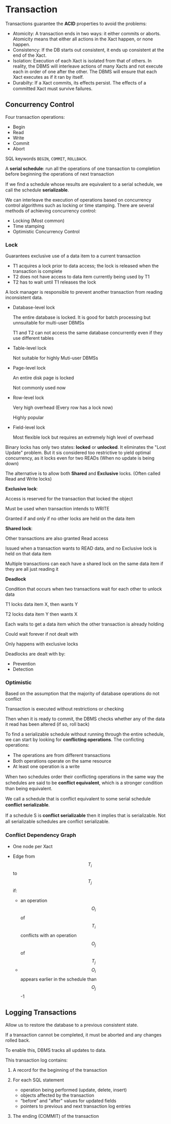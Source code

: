 # Transaction

Transactions guarantee the **ACID** properties to avoid the problems:

* Atomicity: A transaction ends in two ways: it either commits or aborts. Atomicity means that either all actions in the Xact happen, or none happen.
* Consistency: If the DB starts out consistent, it ends up consistent at the end of the Xact.
* Isolation: Execution of each Xact is isolated from that of others. In reality, the DBMS will interleave actions of many Xacts and not execute each in order of one after the other. The DBMS will ensure that each Xact executes as if it ran by itself.
* Durabilty: If a Xact commits, its eﬀects persist. The eﬀects of a committed Xact must survive failures.

## Concurrency Control

Four transaction operations:

* Begin
* Read
* Write
* Commit
* Abort

SQL keywords `BEGIN`, `COMMIT`, `ROLLBACK`.

A **serial schedule**: run all the operations of one transaction to completion before beginning the operations of next transaction

If we ﬁnd a schedule whose results are equivalent to a serial schedule, we call the schedule **serializable**.

We can interleave the execution of operations based on concurrency control algorithms such as locking or time stamping. There are several methods of achieving concurrency control:

* Locking (Most common)
* Time stamping
* Optimistic Concurrency Control

### Lock

Guarantees exclusive use of a data item to a current transaction

* T1 acquires a lock prior to data access; the lock is released when the transaction is complete
* T2 does not have access to data item currently being used by T1
* T2 has to wait until T1 releases the lock

A lock manager is responsible to prevent another transaction from reading inconsistent data.

* Database-level lock

  The entire database is locked. It is good for batch processing but unnsuitable for multi-user DBMSs

  T1 and T2 can not access the same database concurrently even if they use different tables

* Table-level lock

  Not suitable for highly Muti-user DBMSs

* Page-level lock

  An entire disk page is locked

  Not commonly used now

* Row-level lock

  Very high overhead (Every row has a lock now)

  Highly popular

* Field-level lock

  Most flexible lock but requires an extremely high level of overhead

Binary locks has only two states: **locked** or **unlocked**. It eliminates the "Lost Update" problem. But it sis considered too restrictive to yield optimal concurrency, as it locks even for two READs (When no update is being down)

The alternative is to allow both **Shared** and **Exclusive** locks. (Often called Read and Write locks)

**Exclusive lock**:

Access is reserved for the transaction that locked the object 

Must be used when transaction intends to WRITE 

Granted if and only if no other locks are held on the data item 

**Shared lock**:

Other transactions are also granted Read access 

Issued when a transaction wants to READ data, and no Exclusive lock is held on that data item 

Multiple transactions can each have a shared lock on the same data item if they are all just reading it 

**Deadlock**

Condition that occurs when two transactions wait for each other to unlock data 

T1 locks data item X, then wants Y 

T2 locks data item Y then wants X 

Each waits to get a data item which the other transaction is already holding 

Could wait forever if not dealt with

Only happens with exclusive locks

Deadlocks are dealt with by:

* Prevention
* Detection

### Optimistic 

Based on the assumption that the majority of database operations do not conflict 

Transaction is executed without restrictions or checking 

Then when it is ready to commit, the DBMS checks whether any of the data it read has been altered (if so, roll back)

To find a serializable schedule without running through the entire schedule, we can start by looking for **conflicting operations**. The conficting operations:

* The operations are from diﬀerent transactions
* Both operations operate on the same resource
* At least one operation is a write

When two schedules order their conﬂicting operations in the same way the schedules are said to be **conﬂict equivalent**, which is a stronger condition than being equivalent.

We call a schedule that is conﬂict equivalent to some serial schedule **conﬂict serializable**.

If a schedule S is **conﬂict serializable** then it implies that is serializable. Not all serializable schedules are conﬂict serializable.

### Conflict Dependency Graph

* One node per Xact

* Edge from $$T_i$$ to $$T_j$$ if:
  * an operation $$O_i$$ of $$T_i$$ conﬂicts with an operation $$O_j$$ of $$T_j$$
  * $$O_i$$ appears earlier in the schedule than $$O_j$$-1

## Logging Transactions

Allow us to restore the database to a previous consistent state.

If a transaction cannot be completed, it must be aborted and any changes rolled back.

To enable this, DBMS tracks all updates to data.

This transaction log contains: 

1. A record for the beginning of the transaction
2. For each SQL statement 
   * operation being performed (update, delete, insert) 
   * objects affected by the transaction 
   * “before” and "after" values for updated fields 
   * pointers to previous and next transaction log entries 

3. The ending (COMMIT) of the transaction

